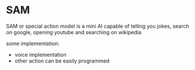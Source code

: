 # SAM
SAM or special action model is a mini AI capable of telling you jokes, search on google, opening youtube and searching on wikipedia

some implementation:
- voice implementation
- other action can be easily programmed
  
